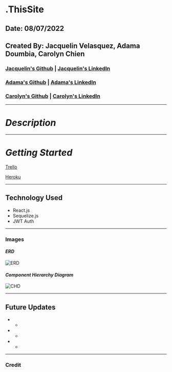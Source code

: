 # .ThisSite

## Date: 08/07/2022

## Created By: Jacquelin Velasquez, Adama Doumbia, Carolyn Chien

### [Jacquelin's Github](https://github.com/v-jacx) | [Jacquelin's LinkedIn](https://www.linkedin.com/in/jacquelinvelasquez/) 
### [Adama's Github](https://github.com/apd5392/) | [Adama's LinkedIn](https://www.linkedin.com/in/adama-doumbia223/)
### [Carolyn's Github](https://github.com/Carolynchien) | [Carolyn's LinkedIn](https://www.linkedin.com/in/yin-ting-chien/)

---

# **_Description_**



---
# **_Getting Started_**
[Trello](https://trello.com/b/P0VJlKtd/thissite)

[Heroku]()

---

## **Technology Used**
* React.js
* Sequelize.js
* JWT Auth

---

### **Images**

#### **_ERD_**
![ERD](https://i.imgur.com/VVdnweT.png)

#### **_Component Hierarchy Diagram_**
![CHD](https://i.imgur.com/Ctiawha.png)

---

## **Future Updates**

* -
* -
* -

---

### **Credit**

